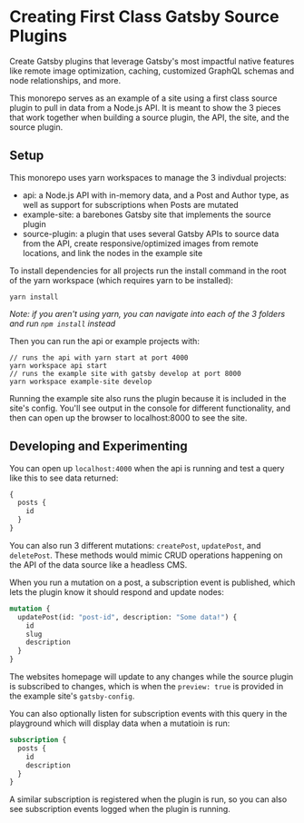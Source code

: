 # Creating First Class Gatsby Source Plugins

Create Gatsby plugins that leverage Gatsby's most impactful native features like remote image optimization, caching, customized GraphQL schemas and node relationships, and more.

This monorepo serves as an example of a site using a first class source plugin to pull in data from a Node.js API. It is meant to show the 3 pieces that work together when building a source plugin, the API, the site, and the source plugin.

## Setup

This monorepo uses yarn workspaces to manage the 3 indivdual projects:

- api: a Node.js API with in-memory data, and a Post and Author type, as well as support for subscriptions when Posts are mutated
- example-site: a barebones Gatsby site that implements the source plugin
- source-plugin: a plugin that uses several Gatsby APIs to source data from the API, create responsive/optimized images from remote locations, and link the nodes in the example site

To install dependencies for all projects run the install command in the root of the yarn workspace (which requires yarn to be installed):

```
yarn install
```

_Note: if you aren't using yarn, you can navigate into each of the 3 folders and run `npm install` instead_

Then you can run the api or example projects with:

```
// runs the api with yarn start at port 4000
yarn workspace api start
// runs the example site with gatsby develop at port 8000
yarn workspace example-site develop
```

Running the example site also runs the plugin because it is included in the site's config. You'll see output in the console for different functionality, and then can open up the browser to localhost:8000 to see the site.

## Developing and Experimenting

You can open up `localhost:4000` when the api is running and test a query like this to see data returned:

```graphql
{
  posts {
    id
  }
}
```

You can also run 3 different mutations: `createPost`, `updatePost`, and `deletePost`. These methods would mimic CRUD operations happening on the API of the data source like a headless CMS.

When you run a mutation on a post, a subscription event is published, which lets the plugin know it should respond and update nodes:

```graphql
mutation {
  updatePost(id: "post-id", description: "Some data!") {
    id
    slug
    description
  }
}
```

The websites homepage will update to any changes while the source plugin is subscribed to changes, which is when the `preview: true` is provided in the example site's `gatsby-config`.

You can also optionally listen for subscription events with this query in the playground which will display data when a mutatioin is run:

```graphql
subscription {
  posts {
    id
    description
  }
}
```

A similar subscription is registered when the plugin is run, so you can also see subscription events logged when the plugin is running.
